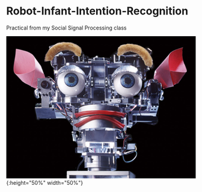 # Robot-Infant-Intention-Recognition
Practical from my Social Signal Processing class

![alt text](/Image/kismet-photo3-full.jpg){:height="50%" width="50%"}
